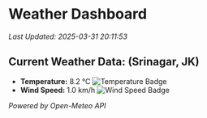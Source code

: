 
# Weather Dashboard

_Last Updated: 2025-03-31 20:11:53_

## Current Weather Data: (Srinagar, JK)
- **Temperature:** 8.2 °C ![Temperature Badge](https://img.shields.io/badge/Temperature-Low%20Temp-blue)
- **Wind Speed:** 1.0 km/h ![Wind Speed Badge](https://img.shields.io/badge/Wind%20Speed-Light%20Wind-blue)

*Powered by Open-Meteo API*
